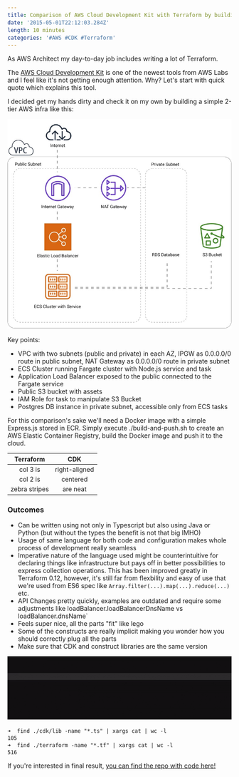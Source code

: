 ```yaml
---
title: Comparison of AWS Cloud Development Kit with Terraform by building 2-tier Web App
date: '2015-05-01T22:12:03.284Z'
length: 10 minutes
categories: '#AWS #CDK #Terraform'
---
```


As AWS Architect my day-to-day job includes writing a lot of Terraform.

The [AWS Cloud Development Kit](https://github.com/awslabs/aws-cdk) is one of the newest tools from AWS Labs and I feel like it's not getting enough attention. Why? Let's start with quick quote which explains this tool.

I decided get my hands dirty and check it on my own by building a simple 2-tier AWS infra like this:

![Schema](./2tier.jpg 'Schema')

Key points:

- VPC with two subnets (public and private) in each AZ, IPGW as 0.0.0.0/0 route in public subnet, NAT Gateway as 0.0.0.0/0 route in private subnet
- ECS Cluster running Fargate cluster with Node.js service and task
- Application Load Balancer exposed to the public connected to the Fargate service
- Public S3 bucket with assets
- IAM Role for task to manipulate S3 Bucket
- Postgres DB instance in private subnet, accessible only from ECS tasks

For this comparison's sake we'll need a Docker image with a simple Express.js stored in ECR. Simply execute ./build-and-push.sh to create an AWS Elastic Container Registry, build the Docker image and push it to the cloud.

|   Terraform   |      CDK      |
| :-----------: | :-----------: |
|   col 3 is    | right-aligned |
|   col 2 is    |   centered    |
| zebra stripes |   are neat    |

### Outcomes

- Can be written using not only in Typescript but also using Java or Python (but without the types the benefit is not that big IMHO)
- Usage of same language for both code and configuration makes whole process of development really seamless
- Imperative nature of the language used might be counterintuitive for declaring things like infrastructure but pays off in better possibilities to express collection operations. This has been improved greatly in Terraform 0.12, however, it's still far from flexbility and easy of use that we're used from ES6 spec like `Array.filter(...).map(...).reduce(...)` etc.
- API Changes pretty quickly, examples are outdated and require some adjustments like loadBalancer.loadBalancerDnsName vs loadBalancer.dnsName`
- Feels super nice, all the parts "fit" like lego
- Some of the constructs are really implicit making you wonder how you should correctly plug all the parts
- Make sure that CDK and construct libraries are the same version

![Schema](./cdk-dx.gif 'Schema')

```
➜  find ./cdk/lib -name "*.ts" | xargs cat | wc -l
105
➜  find ./terraform -name "*.tf" | xargs cat | wc -l
516
```

If you're interested in final result, [you can find the repo with code here!](https://github.com/RafalWilinski/terraform-vs-cdk)
